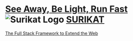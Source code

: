 # [See Away, Be Light, Run Fast](http://wildsurikat.com) ![Surikat Logo](http://wildsurikat.com/img/surikat.png) [SURIKAT](http://wildsurikat.com)

[The Full Stack Framework to Extend the Web](http://wildsurikat.com)
